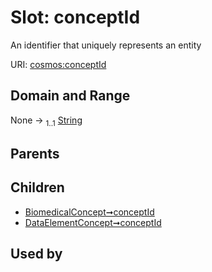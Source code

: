 
# Slot: conceptId


An identifier that uniquely represents an entity

URI: [cosmos:conceptId](https://www.cdisc.org/cosmos/1-0conceptId)


## Domain and Range

None &#8594;  <sub>1..1</sub> [String](types/String.md)

## Parents


## Children

 *  [BiomedicalConcept➞conceptId](BiomedicalConcept_conceptId.md)
 *  [DataElementConcept➞conceptId](DataElementConcept_conceptId.md)

## Used by

